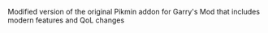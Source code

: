 Modified version of the original Pikmin addon for Garry's Mod that includes modern features and QoL changes
